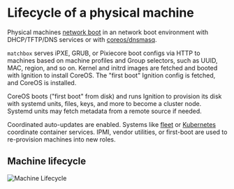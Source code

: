 # Lifecycle of a physical machine

Physical machines [network boot](network-booting.md) in an network boot environment with DHCP/TFTP/DNS services or with [coreos/dnsmasq](../contrib/dnsmasq).

`matchbox` serves iPXE, GRUB, or Pixiecore boot configs via HTTP to machines based on machine profiles and Group selectors, such as UUID, MAC, region, and so on. Kernel and initrd images are fetched and booted with Ignition to install CoreOS. The "first boot" Ignition config is fetched, and CoreOS is installed.

CoreOS boots ("first boot" from disk) and runs Ignition to provision its disk with systemd units, files, keys, and more to become a cluster node. Systemd units may fetch metadata from a remote source if needed.

Coordinated auto-updates are enabled. Systems like [fleet](https://coreos.com/docs/#fleet) or [Kubernetes](http://kubernetes.io/docs/) coordinate container services. IPMI, vendor utilities, or first-boot are used to re-provision machines into new roles.

## Machine lifecycle

![Machine Lifecycle](img/machine-lifecycle.png)
